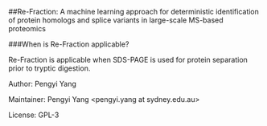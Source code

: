 ##Re-Fraction: A machine learning approach for deterministic identification of protein homologs and splice variants in large-scale MS-based proteomics

###When is Re-Fraction applicable?

Re-Fraction is applicable when SDS-PAGE is used for protein separation prior to tryptic digestion.

Author: Pengyi Yang

Maintainer: Pengyi Yang <pengyi.yang at sydney.edu.au>

License: GPL-3